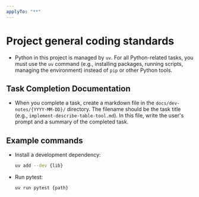 ```yaml
---
applyTo: "**"
---
```


# Project general coding standards

- Python in this project is managed by `uv`. For all Python-related tasks, you must use the `uv` command (e.g., installing packages, running scripts, managing the environment) instead of `pip` or other Python tools.


## Task Completion Documentation

- When you complete a task, create a markdown file in the `docs/dev-notes/{YYYY-MM-DD}/` directory. The filename should be the task title (e.g., `implement-describe-table-tool.md`). In this file, write the user's prompt and a summary of the completed task.

## Example commands

- Install a development dependency:
  ```sh
  uv add --dev {lib}
  ```
- Run pytest:
  ```sh
  uv run pytest {path}
  ```
